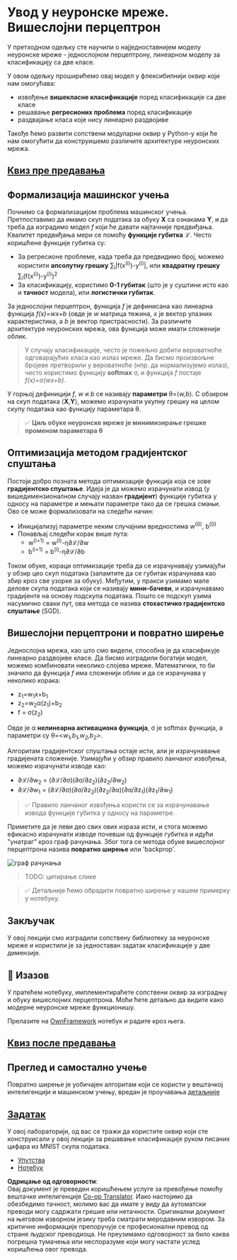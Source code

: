 <!--
CO_OP_TRANSLATOR_METADATA:
{
  "original_hash": "186bf7eeab776b36f557357ea56d4751",
  "translation_date": "2025-08-25T23:46:33+00:00",
  "source_file": "lessons/3-NeuralNetworks/04-OwnFramework/README.md",
  "language_code": "sr"
}
-->
# Увод у неуронске мреже. Вишеслојни перцептрон

У претходном одељку сте научили о најједноставнијем моделу неуронске мреже - једнослојном перцептрону, линеарном моделу за класификацију са две класе.

У овом одељку проширићемо овај модел у флексибилнији оквир који нам омогућава:

* извођење **вишекласне класификације** поред класификације са две класе
* решавање **регресионих проблема** поред класификације
* раздвајање класа које нису линеарно раздвојиве

Такође ћемо развити сопствени модуларни оквир у Python-у који ће нам омогућити да конструишемо различите архитектуре неуронских мрежа.

## [Квиз пре предавања](https://red-field-0a6ddfd03.1.azurestaticapps.net/quiz/104)

## Формализација машинског учења

Почнимо са формализацијом проблема машинског учења. Претпоставимо да имамо скуп података за обуку **X** са ознакама **Y**, и да треба да изградимо модел *f* који ће давати најтачније предвиђања. Квалитет предвиђања мери се помоћу **функције губитка** ℒ. Често коришћене функције губитка су:

* За регресионе проблеме, када треба да предвидимо број, можемо користити **апсолутну грешку** ∑<sub>i</sub>|f(x<sup>(i)</sup>)-y<sup>(i)</sup>|, или **квадратну грешку** ∑<sub>i</sub>(f(x<sup>(i)</sup>)-y<sup>(i)</sup>)<sup>2</sup>
* За класификацију, користимо **0-1 губитак** (што је у суштини исто као и **тачност** модела), или **логистички губитак**.

За једнослојни перцептрон, функција *f* је дефинисана као линеарна функција *f(x)=wx+b* (овде је *w* матрица тежина, *x* је вектор улазних карактеристика, а *b* је вектор пристрасности). За различите архитектуре неуронских мрежа, ова функција може имати сложенији облик.

> У случају класификације, често је пожељно добити вероватноће одговарајућих класа као излаз мреже. Да бисмо произвољне бројеве претворили у вероватноће (нпр. да нормализујемо излаз), често користимо функцију **softmax** σ, и функција *f* постаје *f(x)=σ(wx+b)*.

У горњој дефиницији *f*, *w* и *b* се називају **параметри** θ=⟨*w,b*⟩. С обзиром на скуп података ⟨**X**,**Y**⟩, можемо израчунати укупну грешку на целом скупу података као функцију параметара θ.

> ✅ **Циљ обуке неуронске мреже је минимизирање грешке променом параметара θ**

## Оптимизација методом градијентског спуштања

Постоји добро позната метода оптимизације функција која се зове **градијентско спуштање**. Идеја је да можемо израчунати извод (у вишедимензионалном случају назван **градијент**) функције губитка у односу на параметре и мењати параметре тако да се грешка смањи. Ово се може формализовати на следећи начин:

* Иницијализуј параметре неким случајним вредностима w<sup>(0)</sup>, b<sup>(0)</sup>
* Понављај следећи корак више пута:
    - w<sup>(i+1)</sup> = w<sup>(i)</sup>-η∂ℒ/∂w
    - b<sup>(i+1)</sup> = b<sup>(i)</sup>-η∂ℒ/∂b

Током обуке, кораци оптимизације треба да се израчунавају узимајући у обзир цео скуп података (запамтите да се губитак израчунава као збир кроз све узорке за обуку). Међутим, у пракси узимамо мале делове скупа података који се називају **мини-бачеви**, и израчунавамо градијенте на основу подскупа података. Пошто се подскуп узима насумично сваки пут, ова метода се назива **стохастичко градијентско спуштање** (SGD).

## Вишеслојни перцептрони и повратно ширење

Једнослојна мрежа, као што смо видели, способна је да класификује линеарно раздвојиве класе. Да бисмо изградили богатији модел, можемо комбиновати неколико слојева мреже. Математички, то би значило да функција *f* има сложенији облик и да се израчунава у неколико корака:
* z<sub>1</sub>=w<sub>1</sub>x+b<sub>1</sub>
* z<sub>2</sub>=w<sub>2</sub>α(z<sub>1</sub>)+b<sub>2</sub>
* f = σ(z<sub>2</sub>)

Овде је α **нелинеарна активациона функција**, σ је softmax функција, а параметри су θ=<*w<sub>1</sub>,b<sub>1</sub>,w<sub>2</sub>,b<sub>2</sub>*>.

Алгоритам градијентског спуштања остаје исти, али је израчунавање градијената сложеније. Узимајући у обзир правило ланчаног извођења, можемо израчунати изводе као:

* ∂ℒ/∂w<sub>2</sub> = (∂ℒ/∂σ)(∂σ/∂z<sub>2</sub>)(∂z<sub>2</sub>/∂w<sub>2</sub>)
* ∂ℒ/∂w<sub>1</sub> = (∂ℒ/∂σ)(∂σ/∂z<sub>2</sub>)(∂z<sub>2</sub>/∂α)(∂α/∂z<sub>1</sub>)(∂z<sub>1</sub>/∂w<sub>1</sub>)

> ✅ Правило ланчаног извођења користи се за израчунавање изводa функције губитка у односу на параметре.

Приметите да је леви део свих ових израза исти, и стога можемо ефикасно израчунати изводе почевши од функције губитка и идући "унатраг" кроз граф рачунања. Због тога се метода обуке вишеслојног перцептрона назива **повратно ширење** или 'backprop'.

<img alt="граф рачунања" src="images/ComputeGraphGrad.png"/>

> TODO: цитирање слике

> ✅ Детаљније ћемо обрадити повратно ширење у нашем примерку у нотебуку.  

## Закључак

У овој лекцији смо изградили сопствену библиотеку за неуронске мреже и користили је за једноставан задатак класификације у две димензије.

## 🚀 Изазов

У пратећем нотебуку, имплементираћете сопствени оквир за изградњу и обуку вишеслојних перцептрона. Моћи ћете детаљно да видите како модерне неуронске мреже функционишу.

Прелазите на [OwnFramework](../../../../../lessons/3-NeuralNetworks/04-OwnFramework/OwnFramework.ipynb) нотебук и радите кроз њега.

## [Квиз после предавања](https://red-field-0a6ddfd03.1.azurestaticapps.net/quiz/204)

## Преглед и самостално учење

Повратно ширење је уобичајен алгоритам који се користи у вештачкој интелигенцији и машинском учењу, вредан је проучавања [детаљније](https://wikipedia.org/wiki/Backpropagation)

## [Задатак](lab/README.md)

У овој лабораторији, од вас се тражи да користите оквир који сте конструисали у овој лекцији за решавање класификације руком писаних цифара из MNIST скупа података.

* [Упутства](lab/README.md)
* [Нотебук](../../../../../lessons/3-NeuralNetworks/04-OwnFramework/lab/MyFW_MNIST.ipynb)

**Одрицање од одговорности**:  
Овај документ је преведен коришћењем услуге за превођење помоћу вештачке интелигенције [Co-op Translator](https://github.com/Azure/co-op-translator). Иако настојимо да обезбедимо тачност, молимо вас да имате у виду да аутоматски преводи могу садржати грешке или нетачности. Оригинални документ на његовом изворном језику треба сматрати меродавним извором. За критичне информације препоручује се професионални превод од стране људског преводиоца. Не преузимамо одговорност за било каква погрешна тумачења или неспоразуме који могу настати услед коришћења овог превода.
